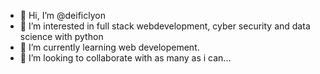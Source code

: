 - 👋 Hi, I’m @deificlyon
- 👀 I’m interested in full stack webdevelopment, cyber security and data science with python
- 🌱 I’m currently learning web developement.
- 💞️ I’m looking to collaborate with as many as i can...
<!---
deificlyon/deificlyon is a ✨ special ✨ repository because its `README.md` (this file) appears on your GitHub profile.
You can click the Preview link to take a look at your changes.
--->
